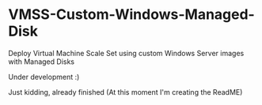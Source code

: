 # VMSS-Custom-Windows-Managed-Disk
Deploy Virtual Machine Scale Set using custom Windows Server images with Managed Disks

Under development :) 

Just kidding, already finished (At this moment I'm creating the ReadME)
